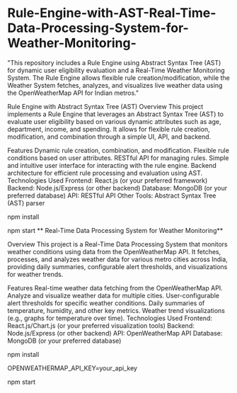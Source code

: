 # Rule-Engine-with-AST-Real-Time-Data-Processing-System-for-Weather-Monitoring-
"This repository includes a Rule Engine using Abstract Syntax Tree (AST) for dynamic user eligibility evaluation and a Real-Time Weather Monitoring System. The Rule Engine allows flexible rule creation/modification, while the Weather System fetches, analyzes, and visualizes live weather data using the OpenWeatherMap API for Indian metros."

Rule Engine with Abstract Syntax Tree (AST)
Overview
This project implements a Rule Engine that leverages an Abstract Syntax Tree (AST) to evaluate user eligibility based on various dynamic attributes such as age, department, income, and spending. It allows for flexible rule creation, modification, and combination through a simple UI, API, and backend.

Features
Dynamic rule creation, combination, and modification.
Flexible rule conditions based on user attributes.
RESTful API for managing rules.
Simple and intuitive user interface for interacting with the rule engine.
Backend architecture for efficient rule processing and evaluation using AST.
Technologies Used
Frontend: React.js (or your preferred framework)
Backend: Node.js/Express (or other backend)
Database: MongoDB (or your preferred database)
API: RESTful API
Other Tools: Abstract Syntax Tree (AST) parser

npm install

npm start
**
Real-Time Data Processing System for Weather Monitoring**

Overview
This project is a Real-Time Data Processing System that monitors weather conditions using data from the OpenWeatherMap API. It fetches, processes, and analyzes weather data for various metro cities across India, providing daily summaries, configurable alert thresholds, and visualizations for weather trends.

Features
Real-time weather data fetching from the OpenWeatherMap API.
Analyze and visualize weather data for multiple cities.
User-configurable alert thresholds for specific weather conditions.
Daily summaries of temperature, humidity, and other key metrics.
Weather trend visualizations (e.g., graphs for temperature over time).
Technologies Used
Frontend: React.js/Chart.js (or your preferred visualization tools)
Backend: Node.js/Express (or other backend)
API: OpenWeatherMap API
Database: MongoDB (or your preferred database)

npm install

OPENWEATHERMAP_API_KEY=your_api_key

npm start

